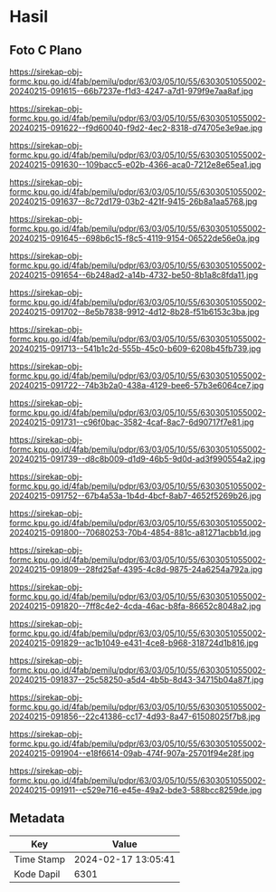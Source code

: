 # Hasil

## Foto C Plano

https://sirekap-obj-formc.kpu.go.id/4fab/pemilu/pdpr/63/03/05/10/55/6303051055002-20240215-091615--66b7237e-f1d3-4247-a7d1-979f9e7aa8af.jpg

https://sirekap-obj-formc.kpu.go.id/4fab/pemilu/pdpr/63/03/05/10/55/6303051055002-20240215-091622--f9d60040-f9d2-4ec2-8318-d74705e3e9ae.jpg

https://sirekap-obj-formc.kpu.go.id/4fab/pemilu/pdpr/63/03/05/10/55/6303051055002-20240215-091630--109bacc5-e02b-4366-aca0-7212e8e65ea1.jpg

https://sirekap-obj-formc.kpu.go.id/4fab/pemilu/pdpr/63/03/05/10/55/6303051055002-20240215-091637--8c72d179-03b2-421f-9415-26b8a1aa5768.jpg

https://sirekap-obj-formc.kpu.go.id/4fab/pemilu/pdpr/63/03/05/10/55/6303051055002-20240215-091645--698b6c15-f8c5-4119-9154-06522de56e0a.jpg

https://sirekap-obj-formc.kpu.go.id/4fab/pemilu/pdpr/63/03/05/10/55/6303051055002-20240215-091654--6b248ad2-a14b-4732-be50-8b1a8c8fda11.jpg

https://sirekap-obj-formc.kpu.go.id/4fab/pemilu/pdpr/63/03/05/10/55/6303051055002-20240215-091702--8e5b7838-9912-4d12-8b28-f51b6153c3ba.jpg

https://sirekap-obj-formc.kpu.go.id/4fab/pemilu/pdpr/63/03/05/10/55/6303051055002-20240215-091713--541b1c2d-555b-45c0-b609-6208b45fb739.jpg

https://sirekap-obj-formc.kpu.go.id/4fab/pemilu/pdpr/63/03/05/10/55/6303051055002-20240215-091722--74b3b2a0-438a-4129-bee6-57b3e6064ce7.jpg

https://sirekap-obj-formc.kpu.go.id/4fab/pemilu/pdpr/63/03/05/10/55/6303051055002-20240215-091731--c96f0bac-3582-4caf-8ac7-6d90717f7e81.jpg

https://sirekap-obj-formc.kpu.go.id/4fab/pemilu/pdpr/63/03/05/10/55/6303051055002-20240215-091739--d8c8b009-d1d9-46b5-9d0d-ad3f990554a2.jpg

https://sirekap-obj-formc.kpu.go.id/4fab/pemilu/pdpr/63/03/05/10/55/6303051055002-20240215-091752--67b4a53a-1b4d-4bcf-8ab7-4652f5269b26.jpg

https://sirekap-obj-formc.kpu.go.id/4fab/pemilu/pdpr/63/03/05/10/55/6303051055002-20240215-091800--70680253-70b4-4854-881c-a81271acbb1d.jpg

https://sirekap-obj-formc.kpu.go.id/4fab/pemilu/pdpr/63/03/05/10/55/6303051055002-20240215-091809--28fd25af-4395-4c8d-9875-24a6254a792a.jpg

https://sirekap-obj-formc.kpu.go.id/4fab/pemilu/pdpr/63/03/05/10/55/6303051055002-20240215-091820--7ff8c4e2-4cda-46ac-b8fa-86652c8048a2.jpg

https://sirekap-obj-formc.kpu.go.id/4fab/pemilu/pdpr/63/03/05/10/55/6303051055002-20240215-091829--ac1b1049-e431-4ce8-b968-318724d1b816.jpg

https://sirekap-obj-formc.kpu.go.id/4fab/pemilu/pdpr/63/03/05/10/55/6303051055002-20240215-091837--25c58250-a5d4-4b5b-8d43-34715b04a87f.jpg

https://sirekap-obj-formc.kpu.go.id/4fab/pemilu/pdpr/63/03/05/10/55/6303051055002-20240215-091856--22c41386-cc17-4d93-8a47-61508025f7b8.jpg

https://sirekap-obj-formc.kpu.go.id/4fab/pemilu/pdpr/63/03/05/10/55/6303051055002-20240215-091904--e18f6614-09ab-474f-907a-25701f94e28f.jpg

https://sirekap-obj-formc.kpu.go.id/4fab/pemilu/pdpr/63/03/05/10/55/6303051055002-20240215-091911--c529e716-e45e-49a2-bde3-588bcc8259de.jpg


## Metadata

| Key        | Value               |
| ---------- | ------------------- |
| Time Stamp | 2024-02-17 13:05:41 |
| Kode Dapil | 6301                |



